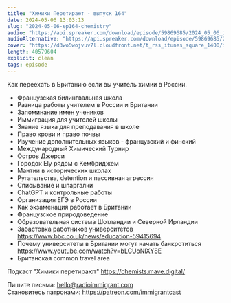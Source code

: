 ```yaml
---
title: "Химики Перетирают - выпуск 164"
date: 2024-05-06 13:03:13
slug: "2024-05-06-ep164-chemistry"
audio: "https://api.spreaker.com/download/episode/59869685/2024_05_06_icast_ep164_chemistry.mp3"
audioAlternative: "https://api.spreaker.com/download/episode/59869685/2024_05_06_icast_ep164_chemistry.mp3"
cover: "https://d3wo5wojvuv7l.cloudfront.net/t_rss_itunes_square_1400/images.spreaker.com/original/4f383bf0db02b61b43c3a7ea4779283f.jpg"
length: 40579604
explicit: clean
tags: episode
---
```


Как переехать в Британию если вы учитель химии в России.  
  
* Французская билингвальная школа  
* Разница работы учителем в России и Британии  
* Запоминание имен учеников  
* Иммиграция для учителей школы  
* Знание языка для преподавания в школе  
* Право крови и право почвы  
* Изучение дополнительных языков - французский и финский  
* Международный Химический Турнир  
* Остров Джерси  
* Городок Ely рядом с Кембриджем  
* Мантии в исторических школах  
* Ругательства, detention и пассивная агрессия  
* Списывание и шпаргалки  
* ChatGPT и контрольные работы  
* Организация ЕГЭ в России  
* Как экзаменация работает в Британии  
* Французское природоведение  
* Образовательная система Шотландии и Северной Ирландии  
* Забастовка работников университетов https://www.bbc.co.uk/news/education-59415694  
* Почему университеты в Британии могут начать банкротиться https://www.youtube.com/watch?v=bLCUoNlXY8E  
* Британская common travel area  
  
Подкаст "Химики перетирают" https://chemists.mave.digital/  
  
Пишите письма: hello@radioimmigrant.com  
Становитесь патронами: https://patreon.com/immigrantcast

